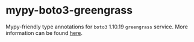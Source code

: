 # mypy-boto3-greengrass

Mypy-friendly type annotations for `boto3` 1.10.19 `greengrass` service.
More information can be found [here](https://github.com/vemel/mypy_boto3).